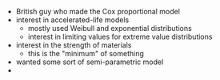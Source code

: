 
- British guy who made the Cox proportional model
- interest in accelerated-life models
	- mostly used Weibull and exponential distributions
	- interest in limiting values for extreme value distributions
- interest in the strength of materials 
	- this is the "minimum" of something
- wanted some sort of semi-parametric model
- 